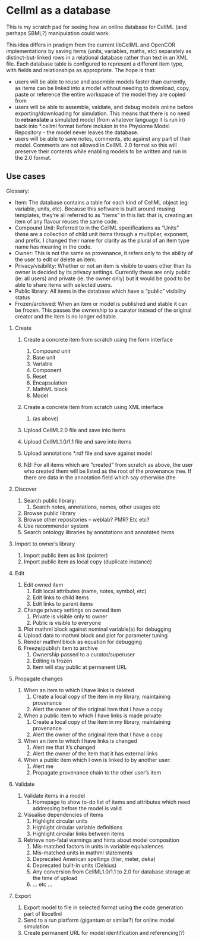 # Cellml as a database
 
This is my scratch pad for seeing how an online database for CellML (and perhaps SBML?) manipulation could work.  

This idea differs in pradigm from the current libCellML and OpenCOR implementations by saving items (units, variables, maths, etc) separately as distinct-but-linked rows in a relational database rather than text in an XML file.  Each database table is configured to represent a different item type, with fields and relationships as appropriate.  The hope is that:
- users will be able to reuse and assemble models faster than currently, as items can be linked into a model without needing to download, copy, paste or reference the entire workspace of the model they are copied from 
- users will be able to assemble, valdiate, and debug models online before exporting/downloading for simulation.  This means that there is no need to **retranslate** a simulated model (from whatever language it is run in) back into *.cellml format before incluion in the Physiome Model Repository - the model never leaves the database.
- users will be able to save notes, comments, etc against any part of their model.  Comments are not allowed in CellML 2.0 format so this will preserve their contents while enabling models to be written and run in the 2.0 format.


## Use cases

Glossary:
-	Item: The database contains a table for each kind of CellML object (eg: variable, units, etc).  Because this software is built around reusing templates, they’re all referred to as “items” in this list: that is, creating an item of any flavour reuses the same code.
-	Compound Unit: Referred to in the CellML specifications as “Units” these are a collection of child unit items through a multiplier, exponent, and prefix.  I changed their name for clarity as the plural of an item type name has meaning in the code.
-	Owner: This is not the same as provenance, it refers only to the ability of the user to edit or delete an item.
-	Privacy/visibility: Whether or not an item is visible to users other than its owner is decided by its privacy settings.  Currently these are only public (ie: all users) and private (ie: the owner only) but it would be good to be able to share items with selected users.
-	Public library:  All items in the database which have a “public” visibility status
-	Frozen/archived:  When an item or model is published and stable it can be frozen.  This passes the ownership to a curator instead of the original creator and the item is no longer editable.

1.	Create
    1.	Create a concrete item from scratch using the form interface
        1.	Compound unit
        2.	Base unit
        3.	Variable
        4.	Component
        5.	Reset
        6.	Encapsulation
        7.	MathML block
        8.	Model
    2.	Create a concrete item from scratch using XML interface
        1.	(as above)
    3.	Upload CellML2.0 file and save into items
    4.	Upload CellML1.0/1.1 file and save into items
    5.	Upload annotations *.rdf file and save against model

    6.	NB: For all items which are “created” from scratch as above, the user who created them will be listed as the root of the provenance tree.  If there are data in the annotation field which say otherwise (the 


2.	Discover
    1.	Search public library:
        1.	Search notes, annotations, names, other usages etc
    2.	Browse public library
    3.	Browse other repositories – weblab? PMR? Etc etc?
    4.	Use recommender system
    5.	Search ontology libraries by annotations and annotated items

3.	Import to owner’s library
    1.	Import public item as link (pointer)
    2.	Import public item as local copy (duplicate instance)

4.	Edit
    1.	Edit owned item
        1.	Edit local attributes (name, notes, symbol, etc)
        2.	Edit links to child items
        3.	Edit links to parent items
    2.	Change privacy settings on owned item
        1.	Private is visible only to owner
        2.	Public is visible to everyone
    3.	Plot mathml block against nominal variable(s) for debugging
    4.	Upload data to mathml block and plot for parameter tuning
    5.	Render mathml block as equation for debugging
    6.	Freeze/publish item to archive
        1.	Ownership passed to a curator/superuser
        2.	Editing is frozen
        3.	Item will stay public at permanent URL

5.	Propagate changes
    1.	When an item to which I have links is deleted
        1.	Create a local copy of the item in my library, maintaining provenance
        2.	Alert the owner of the original item that I have a copy
    2.	When a public item to which I have links is made private:
        1.	Create a local copy of the item in my library, maintaining provenance
        2.	Alert the owner of the original item that I have a copy
    3.	When an item to which I have links is changed
        1.	Alert me that it’s changed
        2.	Alert the owner of the item that it has external links
    4.	When a public item which I own is linked to by another user:
        1.	Alert me
        2.	Propagate provenance chain to the other user’s item

6.	Validate
    1.	Validate items in a model 
        1.	Homepage to show to-do list of items and attributes which need addressing before the model is valid
    2.	Visualise dependencies of items 
        1.	Highlight circular units
        2.	Highlight circular variable definitions
        3.	Highlight circular links between items
    3.	Retrieve non-fatal warnings and hints about model composition
        1.	Mis-matched factors in units in variable equivalences
        2.	Mis-matched units in mathml statements
        3.	Deprecated American spellings (liter, meter, deka)
        4.	Deprecated built-in units (Celsius)
        5.	Any conversion from CellML1.0/1.1 to 2.0 for database storage at the time of upload
        6.	… etc … 


7.	Export
    1.	Export model to file in selected format using the code generation part of libcellml
    2.	Send to a run platform (gigantum or similar?) for online model simulation
    3.	Create permanent URL for model identification and referencing(?)

  

